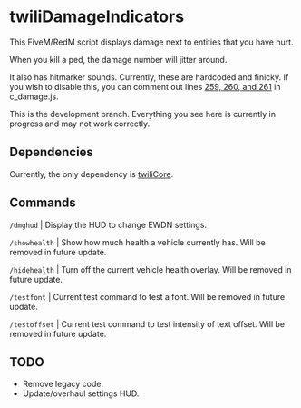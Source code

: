 # twiliDamageIndicators

This FiveM/RedM script displays damage next to entities that you have hurt.

When you kill a ped, the damage number will jitter around.

It also has hitmarker sounds. Currently, these are hardcoded and finicky. If you wish to disable this, you can comment out lines [259, 260, and 261](https://github.com/elenawinters/ewdamagenumbers/blob/feature/client/c_damage.js#L259-L261) in c_damage.js.

This is the development branch. Everything you see here is currently in progress and may not work correctly.

## Dependencies

Currently, the only dependency is [twiliCore](https://github.com/elenawinters/twiliCore).

## Commands

`/dmghud` | Display the HUD to change EWDN settings.

`/showhealth` | Show how much health a vehicle currently has. Will be removed in future update.

`/hidehealth` | Turn off the current vehicle health overlay. Will be removed in future update.

`/testfont` | Current test command to test a font. Will be removed in future update.

`/testoffset` | Current test command to test intensity of text offset. Will be removed in future update.

## TODO

- Remove legacy code.
- Update/overhaul settings HUD.
